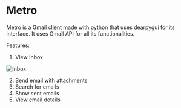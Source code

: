 # Metro

Metro is a Gmail client made with python that uses dearpygui for its interface. It uses Gmail API for all its functionalities. 

Features:
1) View Inbox


![inbox](https://user-images.githubusercontent.com/83546763/156325842-dca885b1-1604-4372-8c44-11b665b1d846.gif)



2) Send email with attachments
3) Search for emails
4) Show sent emails
5) View email details
